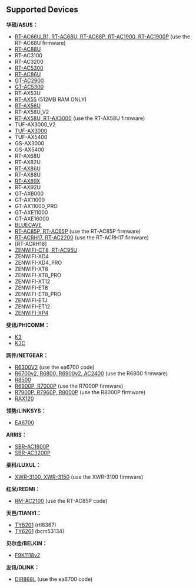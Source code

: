Supported Devices
-----------------
**华硕/ASUS：**

 * [RT-AC66U_B1, RT-AC68U, RT-AC68P, RT-AC1900, RT-AC1900P](https://github.com/SWRT-dev/rtac68u) (use the RT-AC68U firmware)
 * [RT-AC88U](https://github.com/SWRT-dev/rtac88u-asuswrt)
 * RT-AC3100
 * RT-AC3200
 * [RT-AC5300](https://github.com/SWRT-dev/rt-ac5300)
 * [RT-AC86U](https://github.com/SWRT-dev/86u-asuswrt)
 * [GT-AC2900](https://github.com/SWRT-dev/gtac2900-asuswrt)
 * [GT-AC5300](https://github.com/SWRT-dev/gtac5300-asuswrt)
 * RT-AX53U
 * [RT-AX55](https://github.com/SWRT-dev/rtax55) (512MB RAM ONLY)
 * [RT-AX56U](https://github.com/SWRT-dev/rt-ax56u)
 * RT-AX58U_V2
 * [RT-AX58U, RT-AX3000](https://github.com/SWRT-dev/rt-ax58u) (use the RT-AX58U firmware)
 * TUF-AX3000_V2
 * [TUF-AX3000](https://github.com/SWRT-dev/tuf-ax3000)
 * TUF-AX5400
 * GS-AX3000
 * GS-AX5400
 * RT-AX68U
 * RT-AX82U
 * [RT-AX86U](https://github.com/SWRT-dev/rtax86u)
 * RT-AX88U
 * [RT-AX89X](https://github.com/SWRT-dev/rtax89x)
 * RT-AX92U
 * GT-AX6000
 * GT-AX11000
 * GT-AX11000_PRO
 * GT-AXE11000
 * GT-AXE16000
 * [BLUECAVE](https://github.com/SWRT-dev/bluecave-asuswrt)
 * [RT-AC85P, RT-AC65P](https://github.com/SWRT-dev/ac85p-asuswrt) (use the RT-AC85P firmware)
 * [RT-ACRH17, RT-AC2200](https://github.com/SWRT-dev/acrh17-asuswrt) (use the RT-ACRH17 firmware)
 * [RT-ACRH18]
 * [ZENWIFI-CT8, RT-AC95U](https://github.com/SWRT-dev/rt-ac95u)
 * ZENWIFI-XD4
 * ZENWIFI-XD4_PRO
 * ZENWIFI-XT8
 * ZENWIFI-XT8_PRO
 * ZENWIFI-XT12
 * ZENWIFI-ET8
 * ZENWIFI-ET8_PRO
 * ZENWIFI-ETJ
 * ZENWIFI-ET12
 * [ZENWIFI-XP4](https://github.com/SWRT-dev/zenwifi-xp4)


**斐讯/PHICOMM：**

* [K3](https://github.com/SWRT-dev/k3)
* [K3C](https://github.com/SWRT-dev/k3c)


**网件/NETGEAR：**

* [R6300V2](https://github.com/SWRT-dev/ea6700) (use the ea6700 code)
* [R6700v2, R6800, R6900v2, AC2400](https://github.com/SWRT-dev/ac85p-asuswrt) (use the R6800 firmware)
* [R8500](https://github.com/SWRT-dev/r8500)
* [R6900P, R7000P](https://github.com/SWRT-dev/r7000p) (use the R7000P firmware)
* [R7900P, R7960P, R8000P](https://github.com/SWRT-dev/r8000p) (use the R8000P firmware)
* [RAX120](https://github.com/SWRT-dev/rax120)


**领势/LINKSYS：**

* [EA6700](https://github.com/SWRT-dev/ea6700)


**ARRIS：**

* [SBR-AC1900P](https://github.com/SWRT-dev/sbrac1900p)
* [SBR-AC3200P](https://github.com/SWRT-dev/sbrac3200p)


**莱科/LUXUL：**

* [XWR-3100, XWR-3150](https://github.com/SWRT-dev/k3) (use the XWR-3100 firmware)


**红米/REDMI：**

* [RM-AC2100](https://github.com/SWRT-dev/ac85p-asuswrt) (use the RT-AC85P code)


**天邑/TIANYI：**

* [TY6201](https://github.com/SWRT-dev/ty6201) (rtl8367)
* [TY6201](https://github.com/SWRT-dev/ty6201_bcm) (bcm53134)


**贝尔金/BELKIN：**

* [F9K1118v2](https://github.com/SWRT-dev/f9k1118v2)


**友讯/DLINK：**

* [DIR868L](https://github.com/SWRT-dev/ea6700) (use the ea6700 code)


